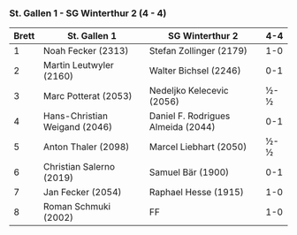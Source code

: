 ### St. Gallen 1 - SG Winterthur 2 (4 - 4)

| Brett | St. Gallen 1                  | SG Winterthur 2                    | 4-4 |
|-------|-------------------------------|------------------------------------|-----|
| 1     | Noah Fecker (2313)            | Stefan Zollinger (2179)            | 1-0 |
| 2     | Martin Leutwyler (2160)       | Walter Bichsel (2246)              | 0-1 |
| 3     | Marc Potterat (2053)          | Nedeljko Kelecevic (2056)          | ½-½ |
| 4     | Hans-Christian Weigand (2046) | Daniel F. Rodrigues Almeida (2044) | 0-1 |
| 5     | Anton Thaler (2098)           | Marcel Liebhart (2050)             | ½-½ |
| 6     | Christian Salerno (2019)      | Samuel Bär (1900)                  | 0-1 |
| 7     | Jan Fecker (2054)             | Raphael Hesse (1915)               | 1-0 |
| 8     | Roman Schmuki (2002)          | FF                                 | 1-0 |
